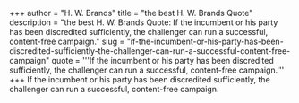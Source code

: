 +++
author = "H. W. Brands"
title = "the best H. W. Brands Quote"
description = "the best H. W. Brands Quote: If the incumbent or his party has been discredited sufficiently, the challenger can run a successful, content-free campaign."
slug = "if-the-incumbent-or-his-party-has-been-discredited-sufficiently-the-challenger-can-run-a-successful-content-free-campaign"
quote = '''If the incumbent or his party has been discredited sufficiently, the challenger can run a successful, content-free campaign.'''
+++
If the incumbent or his party has been discredited sufficiently, the challenger can run a successful, content-free campaign.

